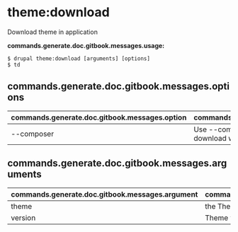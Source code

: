# theme:download
Download theme in application

**commands.generate.doc.gitbook.messages.usage:**
```
$ drupal theme:download [arguments] [options]
$ td  
```

## commands.generate.doc.gitbook.messages.options
commands.generate.doc.gitbook.messages.option | commands.generate.doc.gitbook.messages.details
-------|-------------
--composer | Use --composer option for manage the theme download with Composer

## commands.generate.doc.gitbook.messages.arguments
commands.generate.doc.gitbook.messages.argument | commands.generate.doc.gitbook.messages.details
---------|-------------
theme | the Theme name
version | Theme version i.e 1.x-dev
